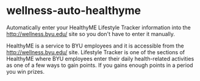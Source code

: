 # wellness-auto-healthyme
Automatically enter your HealthyME Lifestyle Tracker information into the http://wellness.byu.edu/ site so you don't have to enter it manually.

HealthyME is a service to BYU employees and it is accessible from the http://wellness.byu.edu/ site.  Lifestyle Tracker is one of the sections of HealthyME where BYU employees enter their daily health-related activities as one of a few ways to gain points.  If you gains enough points in a period you win prizes.
